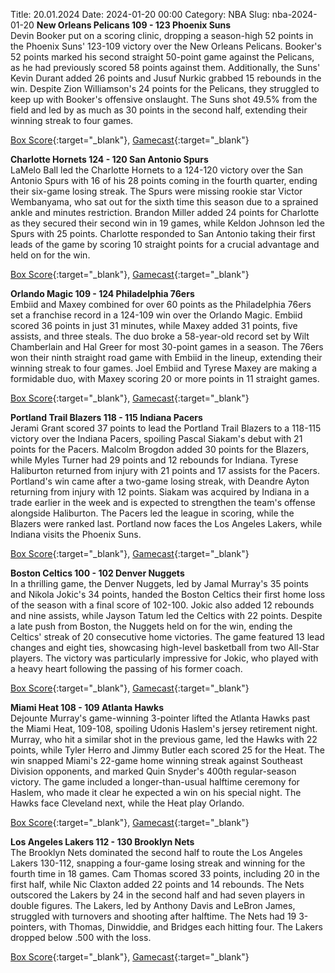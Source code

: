 Title: 20.01.2024
Date: 2024-01-20 00:00
Category: NBA 
Slug: nba-2024-01-20 
**New Orleans Pelicans 109 - 123 Phoenix Suns**  
Devin Booker put on a scoring clinic, dropping a season-high 52 points in the Phoenix Suns' 123-109 victory over the New Orleans Pelicans. Booker's 52 points marked his second straight 50-point game against the Pelicans, as he had previously scored 58 points against them. Additionally, the Suns' Kevin Durant added 26 points and Jusuf Nurkic grabbed 15 rebounds in the win. Despite Zion Williamson's 24 points for the Pelicans, they struggled to keep up with Booker's offensive onslaught. The Suns shot 49.5% from the field and led by as much as 30 points in the second half, extending their winning streak to four games. 

[Box Score](https://www.nba.com/game/phx-vs-nop-0022300588/box-score){:target="_blank"}, [Gamecast](https://www.nba.com/game/phx-vs-nop-0022300588){:target="_blank"}<br>

**Charlotte Hornets 124 - 120 San Antonio Spurs**  
LaMelo Ball led the Charlotte Hornets to a 124-120 victory over the San Antonio Spurs with 16 of his 28 points coming in the fourth quarter, ending their six-game losing streak. The Spurs were missing rookie star Victor Wembanyama, who sat out for the sixth time this season due to a sprained ankle and minutes restriction. Brandon Miller added 24 points for Charlotte as they secured their second win in 19 games, while Keldon Johnson led the Spurs with 25 points. Charlotte responded to San Antonio taking their first leads of the game by scoring 10 straight points for a crucial advantage and held on for the win. 

[Box Score](https://www.nba.com/game/sas-vs-cha-0022300584/box-score){:target="_blank"}, [Gamecast](https://www.nba.com/game/sas-vs-cha-0022300584){:target="_blank"}<br>

**Orlando Magic 109 - 124 Philadelphia 76ers**  
Embiid and Maxey combined for over 60 points as the Philadelphia 76ers set a franchise record in a 124-109 win over the Orlando Magic. Embiid scored 36 points in just 31 minutes, while Maxey added 31 points, five assists, and three steals. The duo broke a 58-year-old record set by Wilt Chamberlain and Hal Greer for most 30-point games in a season. The 76ers won their ninth straight road game with Embiid in the lineup, extending their winning streak to four games. Joel Embiid and Tyrese Maxey are making a formidable duo, with Maxey scoring 20 or more points in 11 straight games. 

[Box Score](https://www.nba.com/game/phi-vs-orl-0022300585/box-score){:target="_blank"}, [Gamecast](https://www.nba.com/game/phi-vs-orl-0022300585){:target="_blank"}<br>

**Portland Trail Blazers 118 - 115 Indiana Pacers**  
Jerami Grant scored 37 points to lead the Portland Trail Blazers to a 118-115 victory over the Indiana Pacers, spoiling Pascal Siakam's debut with 21 points for the Pacers. Malcolm Brogdon added 30 points for the Blazers, while Myles Turner had 29 points and 12 rebounds for Indiana. Tyrese Haliburton returned from injury with 21 points and 17 assists for the Pacers. Portland's win came after a two-game losing streak, with Deandre Ayton returning from injury with 12 points. Siakam was acquired by Indiana in a trade earlier in the week and is expected to strengthen the team's offense alongside Haliburton. The Pacers led the league in scoring, while the Blazers were ranked last. Portland now faces the Los Angeles Lakers, while Indiana visits the Phoenix Suns. 

[Box Score](https://www.nba.com/game/ind-vs-por-0022300590/box-score){:target="_blank"}, [Gamecast](https://www.nba.com/game/ind-vs-por-0022300590){:target="_blank"}<br>

**Boston Celtics 100 - 102 Denver Nuggets**  
In a thrilling game, the Denver Nuggets, led by Jamal Murray's 35 points and Nikola Jokic's 34 points, handed the Boston Celtics their first home loss of the season with a final score of 102-100. Jokic also added 12 rebounds and nine assists, while Jayson Tatum led the Celtics with 22 points. Despite a late push from Boston, the Nuggets held on for the win, ending the Celtics' streak of 20 consecutive home victories. The game featured 13 lead changes and eight ties, showcasing high-level basketball from two All-Star players. The victory was particularly impressive for Jokic, who played with a heavy heart following the passing of his former coach. 

[Box Score](https://www.nba.com/game/den-vs-bos-0022300586/box-score){:target="_blank"}, [Gamecast](https://www.nba.com/game/den-vs-bos-0022300586){:target="_blank"}<br>

**Miami Heat 108 - 109 Atlanta Hawks**  
Dejounte Murray's game-winning 3-pointer lifted the Atlanta Hawks past the Miami Heat, 109-108, spoiling Udonis Haslem's jersey retirement night. Murray, who hit a similar shot in the previous game, led the Hawks with 22 points, while Tyler Herro and Jimmy Butler each scored 25 for the Heat. The win snapped Miami's 22-game home winning streak against Southeast Division opponents, and marked Quin Snyder's 400th regular-season victory. The game included a longer-than-usual halftime ceremony for Haslem, who made it clear he expected a win on his special night. The Hawks face Cleveland next, while the Heat play Orlando. 

[Box Score](https://www.nba.com/game/atl-vs-mia-0022300587/box-score){:target="_blank"}, [Gamecast](https://www.nba.com/game/atl-vs-mia-0022300587){:target="_blank"}<br>

**Los Angeles Lakers 112 - 130 Brooklyn Nets**  
The Brooklyn Nets dominated the second half to route the Los Angeles Lakers 130-112, snapping a four-game losing streak and winning for the fourth time in 18 games. Cam Thomas scored 33 points, including 20 in the first half, while Nic Claxton added 22 points and 14 rebounds. The Nets outscored the Lakers by 24 in the second half and had seven players in double figures. The Lakers, led by Anthony Davis and LeBron James, struggled with turnovers and shooting after halftime. The Nets had 19 3-pointers, with Thomas, Dinwiddie, and Bridges each hitting four. The Lakers dropped below .500 with the loss. 

[Box Score](https://www.nba.com/game/bkn-vs-lal-0022300591/box-score){:target="_blank"}, [Gamecast](https://www.nba.com/game/bkn-vs-lal-0022300591){:target="_blank"}<br>

